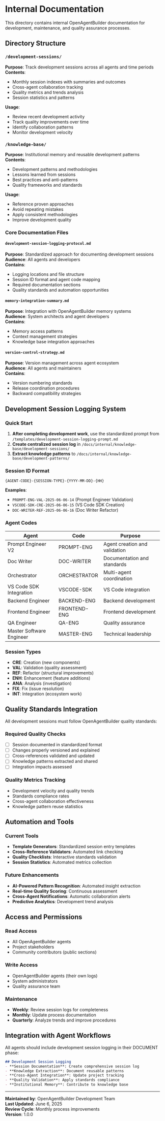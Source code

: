 # Internal Documentation

This directory contains internal OpenAgentBuilder documentation for development, maintenance, and quality assurance processes.

## Directory Structure

### `/development-sessions/`
**Purpose**: Track development sessions across all agents and time periods  
**Contents**:
- Monthly session indexes with summaries and outcomes
- Cross-agent collaboration tracking
- Quality metrics and trends analysis
- Session statistics and patterns

**Usage**: 
- Review recent development activity
- Track quality improvements over time
- Identify collaboration patterns
- Monitor development velocity

### `/knowledge-base/`
**Purpose**: Institutional memory and reusable development patterns  
**Contents**:
- Development patterns and methodologies
- Lessons learned from sessions
- Best practices and anti-patterns
- Quality frameworks and standards

**Usage**:
- Reference proven approaches
- Avoid repeating mistakes
- Apply consistent methodologies
- Improve development quality

### Core Documentation Files

#### `development-session-logging-protocol.md`
**Purpose**: Standardized approach for documenting development sessions  
**Audience**: All agents and developers  
**Contains**:
- Logging locations and file structure
- Session ID format and agent code mapping
- Required documentation sections
- Quality standards and automation opportunities

#### `memory-integration-summary.md`
**Purpose**: Integration with OpenAgentBuilder memory systems  
**Audience**: System architects and agent developers  
**Contains**:
- Memory access patterns
- Context management strategies
- Knowledge base integration approaches

#### `version-control-strategy.md`
**Purpose**: Version management across agent ecosystem  
**Audience**: All agents and maintainers  
**Contains**:
- Version numbering standards
- Release coordination procedures
- Backward compatibility strategies

## Development Session Logging System

### Quick Start
1. **After completing development work**, use the standardized prompt from `/templates/development-session-logging-prompt.md`
2. **Create centralized session log** in `/docs/internal/knowledge-base/development-sessions/`
3. **Extract knowledge patterns** to `/docs/internal/knowledge-base/development-patterns/`

### Session ID Format
`{AGENT-CODE}-{SESSION-TYPE}-{YYYY-MM-DD}-{HH}`

**Examples**:
- `PROMPT-ENG-VAL-2025-06-06-14` (Prompt Engineer Validation)
- `VSCODE-SDK-CRE-2025-06-06-15` (VS Code SDK Creation)
- `DOC-WRITER-REF-2025-06-06-16` (Doc Writer Refactor)

### Agent Codes
| Agent | Code | Purpose |
|-------|------|---------|
| Prompt Engineer V2 | PROMPT-ENG | Agent creation and validation |
| Doc Writer | DOC-WRITER | Documentation and standards |
| Orchestrator | ORCHESTRATOR | Multi-agent coordination |
| VS Code SDK Integration | VSCODE-SDK | VS Code integration |
| Backend Engineer | BACKEND-ENG | Backend development |
| Frontend Engineer | FRONTEND-ENG | Frontend development |
| QA Engineer | QA-ENG | Quality assurance |
| Master Software Engineer | MASTER-ENG | Technical leadership |

### Session Types
- **CRE**: Creation (new components)
- **VAL**: Validation (quality assessment)
- **REF**: Refactor (structural improvements)
- **ENH**: Enhancement (feature additions)
- **ANA**: Analysis (investigation)
- **FIX**: Fix (issue resolution)
- **INT**: Integration (ecosystem work)

## Quality Standards Integration

All development sessions must follow OpenAgentBuilder quality standards:

### Required Quality Checks
- [ ] Session documented in standardized format
- [ ] Changes properly versioned and explained
- [ ] Cross-references validated and updated
- [ ] Knowledge patterns extracted and shared
- [ ] Integration impacts assessed

### Quality Metrics Tracking
- Development velocity and quality trends
- Standards compliance rates
- Cross-agent collaboration effectiveness
- Knowledge pattern reuse statistics

## Automation and Tools

### Current Tools
- **Template Generators**: Standardized session entry templates
- **Cross-Reference Validators**: Automated link checking
- **Quality Checklists**: Interactive standards validation
- **Session Statistics**: Automated metrics collection

### Future Enhancements
- **AI-Powered Pattern Recognition**: Automated insight extraction
- **Real-time Quality Scoring**: Continuous assessment
- **Cross-Agent Notifications**: Automatic collaboration alerts
- **Predictive Analytics**: Development trend analysis

## Access and Permissions

### Read Access
- All OpenAgentBuilder agents
- Project stakeholders
- Community contributors (public sections)

### Write Access
- OpenAgentBuilder agents (their own logs)
- System administrators
- Quality assurance team

### Maintenance
- **Weekly**: Review session logs for completeness
- **Monthly**: Update process documentation
- **Quarterly**: Analyze trends and improve procedures

## Integration with Agent Workflows

All agents should include development session logging in their DOCUMENT phase:

```markdown
## Development Session Logging
- **Session Documentation**: Create comprehensive session log
- **Knowledge Extraction**: Document reusable patterns
- **Cross-Agent Integration**: Update project tracking
- **Quality Validation**: Apply standards compliance
- **Institutional Memory**: Contribute to knowledge base
```

---

**Maintained by**: OpenAgentBuilder Development Team  
**Last Updated**: June 6, 2025  
**Review Cycle**: Monthly process improvements  
**Version**: 1.0.0
